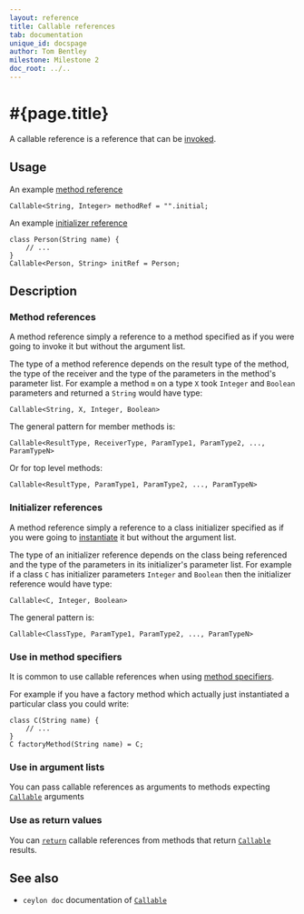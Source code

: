 ```yaml
---
layout: reference
title: Callable references
tab: documentation
unique_id: docspage
author: Tom Bentley
milestone: Milestone 2
doc_root: ../..
---
```


# #{page.title}

A callable reference is a reference that can be [invoked](../invocation).

## Usage 

An example [method reference](#method_references)

    Callable<String, Integer> methodRef = "".initial;
    
An example [initializer reference](#initializer_references)

    class Person(String name) {
        // ...
    }
    Callable<Person, String> initRef = Person;

## Description

### Method references

A method reference simply a reference to a method specified as if you were
going to invoke it but without the argument list.

The type of a method reference depends on the result type of the method,
the type of the receiver and the type of the parameters in the method's 
parameter list. For example a method `m` on a type `X` took
`Integer` and `Boolean` parameters and returned a `String` would have type:

<!-- check:none -->
    Callable<String, X, Integer, Boolean>

The general pattern for member methods is:

<!-- lang: none -->
    Callable<ResultType, ReceiverType, ParamType1, ParamType2, ..., ParamTypeN>

Or for top level methods:

<!-- lang: none -->
    Callable<ResultType, ParamType1, ParamType2, ..., ParamTypeN>

### Initializer references

A method reference simply a reference to a class initializer specified as if 
you were going to [instantiate](../instantation) it but without the 
argument list.

The type of an initializer reference depends on the class being referenced 
and the type of the parameters in its initializer's parameter list. 
For example if a class `C` has initializer parameters
`Integer` and `Boolean` then the initializer reference would have type:

<!-- check:none -->
    Callable<C, Integer, Boolean>

The general pattern is:

<!-- lang: none -->
    Callable<ClassType, ParamType1, ParamType2, ..., ParamTypeN>

### Use in method specifiers

It is common to use callable references when using 
[method specifiers](../../structure/method#method_specifiers).
 
For example if you have a factory method which actually just 
instantiated a particular class you could write:

    class C(String name) {
        // ...
    }
    C factoryMethod(String name) = C;

### Use in argument lists

You can pass callable references as arguments to methods 
expecting 
[`Callable`](#{site.urls.apidoc_current}/ceylon/language/interface_Callable.html)
arguments

### Use as return values

You can [`return`](../../statement/return) callable references from methods 
that return [`Callable`](#{site.urls.apidoc_current}/ceylon/language/interface_Callable.html) results.


## See also

* `ceylon doc` documentation of 
  [`Callable`](#{site.urls.apidoc_current}/ceylon/language/interface_Callable.html) 
